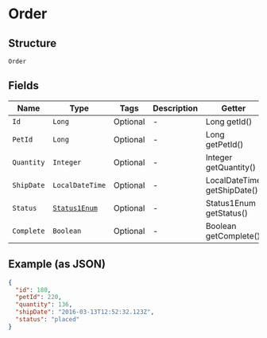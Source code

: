 
# Order

## Structure

`Order`

## Fields

| Name | Type | Tags | Description | Getter | Setter |
|  --- | --- | --- | --- | --- | --- |
| `Id` | `Long` | Optional | - | Long getId() | setId(Long id) |
| `PetId` | `Long` | Optional | - | Long getPetId() | setPetId(Long petId) |
| `Quantity` | `Integer` | Optional | - | Integer getQuantity() | setQuantity(Integer quantity) |
| `ShipDate` | `LocalDateTime` | Optional | - | LocalDateTime getShipDate() | setShipDate(LocalDateTime shipDate) |
| `Status` | [`Status1Enum`](../../doc/models/status-1-enum.md) | Optional | - | Status1Enum getStatus() | setStatus(Status1Enum status) |
| `Complete` | `Boolean` | Optional | - | Boolean getComplete() | setComplete(Boolean complete) |

## Example (as JSON)

```json
{
  "id": 180,
  "petId": 220,
  "quantity": 136,
  "shipDate": "2016-03-13T12:52:32.123Z",
  "status": "placed"
}
```

